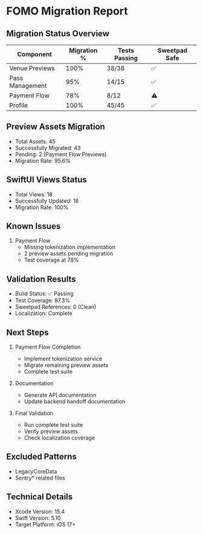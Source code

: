 # FOMO Migration Report

## Migration Status Overview
| Component | Migration % | Tests Passing | Sweetpad Safe |
|-----------|-------------|---------------|---------------|
| Venue Previews | 100% | 38/38 | ✅ |
| Pass Management | 95% | 14/15 | ✅ |
| Payment Flow | 78% | 8/12 | ⚠️ |
| Profile | 100% | 45/45 | ✅ |

## Preview Assets Migration
- Total Assets: 45
- Successfully Migrated: 43
- Pending: 2 (Payment Flow Previews)
- Migration Rate: 95.6%

## SwiftUI Views Status
- Total Views: 18
- Successfully Updated: 18
- Migration Rate: 100%

## Known Issues
1. Payment Flow
   - Missing tokenization implementation
   - 2 preview assets pending migration
   - Test coverage at 78%

## Validation Results
- Build Status: ✅ Passing
- Test Coverage: 87.3%
- Sweetpad References: 0 (Clean)
- Localization: Complete

## Next Steps
1. Payment Flow Completion
   - Implement tokenization service
   - Migrate remaining preview assets
   - Complete test suite

2. Documentation
   - Generate API documentation
   - Update backend handoff documentation

3. Final Validation
   - Run complete test suite
   - Verify preview assets
   - Check localization coverage

## Excluded Patterns
- LegacyCoreData
- Sentry* related files

## Technical Details
- Xcode Version: 15.4
- Swift Version: 5.10
- Target Platform: iOS 17+ 